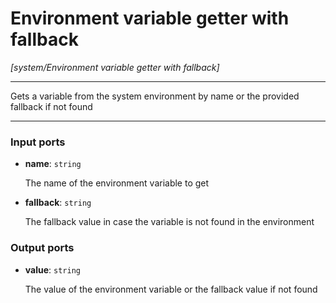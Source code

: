 # Environment variable getter with fallback

_[system/Environment variable getter with fallback]_

---

Gets a variable from the system environment by name or the provided fallback if not found<br>

---

### Input ports

* __name__: ` string `


    The name of the environment variable to get<br>


* __fallback__: ` string `


    The fallback value in case the variable is not found in the environment<br>

### Output ports

* __value__: ` string `


    The value of the environment variable or the fallback value if not found<br>

